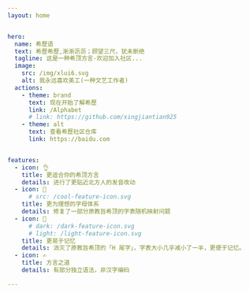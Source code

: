 ```yaml
---
layout: home


hero:
  name: 希歷语 
  text: 希歷希歷,淅淅沥沥；顾望三尺，犹未断绝
  tagline: 这是一种希顶方言-欢迎加入社区...
  image: 
    src: /img/xlui6.svg
    alt: 我永远喜欢美工(一种文艺工作者)
  actions:
    - theme: brand
      text: 现在开始了解希歷
      link: /Alphabet
      # link: https://github.com/xingjiantian925
    - theme: alt
      text: 查看希歷社区仓库
      link: https://baidu.com


features:
  - icon: 👌
    title: 更适合你的希顶方言
    details: 进行了更贴近北方人的发音改动
  - icon: 🦾
      # src: /cool-feature-icon.svg
    title: 更为理想的字母体系
    details: 修复了一部分原教旨希顶的字表随机映射问题
  - icon: 🧠
      # dark: /dark-feature-icon.svg
      # light: /light-feature-icon.svg
    title: 更易于记忆
    details: 消灭了原教旨希顶的「H 尾字」，字表大小几乎减小了一半，更便于记忆。
  - icon: ✍️
    title: 方言之道
    details: 有部分独立语法，非汉字编码

---
```



<script setup>
import { VPTeamMembers ,VPTeamPageSection,VPTeamPageTitle} from 'vitepress/theme'

const members = [
  {
    avatar: './xlui6-01.jpg',
    name: '_ajthreac_ 夏花语',
    title: '社区之主',
    links: [
      { icon: 'github' },
      { icon: 'twitter'},
      { icon:'qq'}
    ]
  },

  

  {
    avatar: './huang.jpg',
    name: '黄雀飞',
    title: '希顶教父',
    links: [
      { icon: 'github' },
      { icon: 'twitter' }
    ]
  },
  {
    avatar: './txj_logo.png',
    name: 'TXJ',
    title: 'WEB开发与社区维护',
    links: [
      { icon: 'github' },
      { icon: 'twitter' }
    ]
  }
  
]
</script>










<VPTeamPageTitle>
    <template #title>
      社区卓越贡献者
    </template>
    <template #lead>
      加入希歷社区！ 您的名字也可以登上首页！
    </template>
  </VPTeamPageTitle>


<VPTeamMembers size="small" :members="members" />








